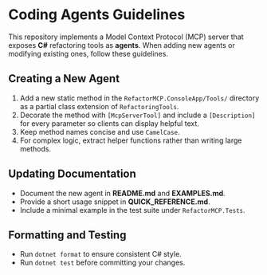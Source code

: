 # Coding Agents Guidelines

This repository implements a Model Context Protocol (MCP) server that exposes **C#** refactoring tools as **agents**. When adding new agents or modifying existing ones, follow these guidelines.

## Creating a New Agent

1. Add a new static method in the `RefactorMCP.ConsoleApp/Tools/` directory as a partial class extension of `RefactoringTools`.
2. Decorate the method with `[McpServerTool]` and include a `[Description]` for every parameter so clients can display helpful text.
3. Keep method names concise and use `CamelCase`.
4. For complex logic, extract helper functions rather than writing large methods.

## Updating Documentation

- Document the new agent in **README.md** and **EXAMPLES.md**.
- Provide a short usage snippet in **QUICK_REFERENCE.md**.
- Include a minimal example in the test suite under `RefactorMCP.Tests`.

## Formatting and Testing

- Run `dotnet format` to ensure consistent C# style.
- Run `dotnet test` before committing your changes.

